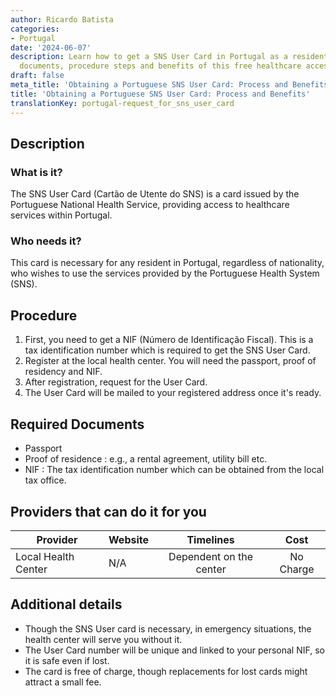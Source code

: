 ```yaml
---
author: Ricardo Batista
categories:
- Portugal
date: '2024-06-07'
description: Learn how to get a SNS User Card in Portugal as a resident, necessary
  documents, procedure steps and benefits of this free healthcare access card.
draft: false
meta_title: 'Obtaining a Portuguese SNS User Card: Process and Benefits'
title: 'Obtaining a Portuguese SNS User Card: Process and Benefits'
translationKey: portugal-request_for_sns_user_card
---
```



## Description
### What is it?
The SNS User Card (Cartão de Utente do SNS) is a card issued by the Portuguese National Health Service, providing access to healthcare services within Portugal.

### Who needs it?
This card is necessary for any resident in Portugal, regardless of nationality, who wishes to use the services provided by the Portuguese Health System (SNS).

## Procedure
1. First, you need to get a NIF (Número de Identificação Fiscal). This is a tax identification number which is required to get the SNS User Card.
2. Register at the local health center. You will need the passport, proof of residency and NIF.
3. After registration, request for the User Card.
4. The User Card will be mailed to your registered address once it's ready.

## Required Documents
- Passport
- Proof of residence : e.g., a rental agreement, utility bill etc.
- NIF : The tax identification number which can be obtained from the local tax office.

## Providers that can do it for you

| Provider        |     Website                 |     Timelines    |       Cost      |
| --------------- | ---------------             |  :-------------: | :-------------: |
| Local Health Center| N/A       |      Dependent on the center      |      No Charge       |

## Additional details
- Though the SNS User card is necessary, in emergency situations, the health center will serve you without it.
- The User Card number will be unique and linked to your personal NIF, so it is safe even if lost.
- The card is free of charge, though replacements for lost cards might attract a small fee.